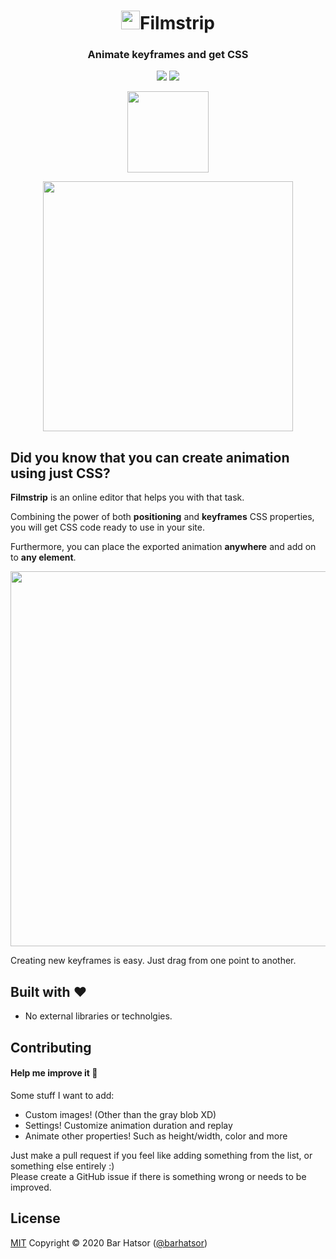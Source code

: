 <h1 align="center"><img src="icon.svg" height="30" width="30">Filmstrip</h1>
<p align="center">
  <h3 align="center">  
    Animate keyframes and get CSS
  </h3>
</p>
<p align="center">
  <a target='_blank' href='https://github.com/barhatsor/filmstrip/releases'><img src='https://img.shields.io/github/v/release/barhatsor/filmstrip?color=green&include_prereleases'/></a>
  <a target='_blank' href='./LICENSE'><img src='https://img.shields.io/badge/license-MIT-blue.svg'/></a>
</p>

<p align="center">
  <a href="https://filmstrip.berryscript.com"><img width="130" src="images/green-button.png"></a>
</p>

<p align="center">
  <!-- <img width="400" src="images/scrn1.png"> -->
  <img width="400" src="images/preview.gif">
</p>

## Did you know that you can create animation using just CSS?

**Filmstrip** is an online editor that helps you with that task.

Combining the power of both **positioning** and **keyframes** CSS properties, you will get CSS code ready to use in your site.

Furthermore, you can place the exported animation **anywhere** and add on to **any element**.

<p align="center">
  <img width="600" src="images/scrn2.png">
</p>

Creating new keyframes is easy. Just drag from one point to another.

## Built with :heart:
- No external libraries or technolgies.

## Contributing

#### Help me improve it :seedling:

Some stuff I want to add:
- Custom images! (Other than the gray blob XD)
- Settings! Customize animation duration and replay
- Animate other properties! Such as height/width, color and more

Just make a pull request if you feel like adding something from the list, or something else entirely :)  
Please create a GitHub issue if there is something wrong or needs to be improved.

## License

[MIT](https://opensource.org/licenses/mit-license.php)
Copyright © 2020 Bar Hatsor (<a href="https://www.berryscript.com">@barhatsor</a>)
